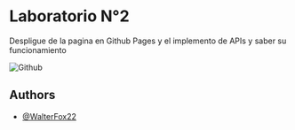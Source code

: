 
# Laboratorio N°2
Despligue de la pagina en Github Pages y el implemento de APIs y saber su funcionamiento 

![Github](https://walterfox22.github.io/)



## Authors

- [@WalterFox22](https://github.com/WalterFox22)


